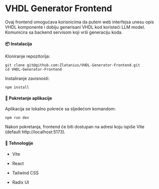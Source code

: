 # VHDL Generator Frontend

Ovaj frontend omogućava korisnicima da putem web interfejsa unesu opis VHDL komponente i dobiju generisani VHDL kod koristeći LLM model. Komunicira sa backend servisom koji vrši generaciju koda.

#### 📦 Instalacija

Kloniranje repozitorija:

    git clone git@github.com:Zlatanius/VHDL-Generator-Frontend.git
    cd VHDL-Generator-Frontend

Instaliranje zavisnosti:

    npm install

#### 🚀 Pokretanje aplikacije

Aplikacija se lokalno pokreće sa sljedećom komandom:

    npm run dev

Nakon pokretanja, frontend će biti dostupan na adresi koju ispiše Vite (default http://localhost:5173).

#### 🧱 Tehnologije

- Vite

- React

- Tailwind CSS

- Radix UI
